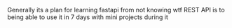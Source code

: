 Generally its a plan for learning fastapi from not knowing wtf REST API is to being able to use it in 7 days with mini projects during it